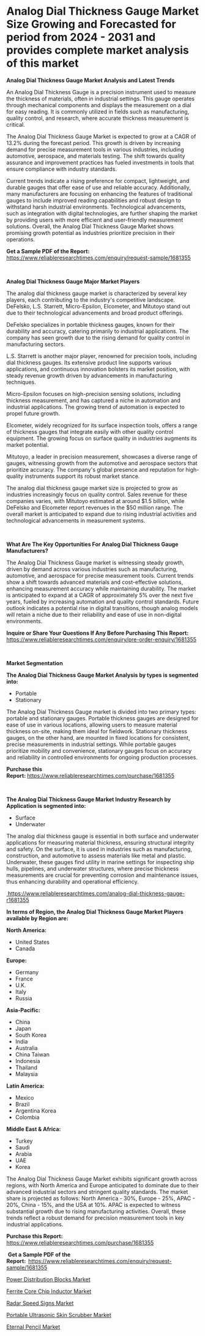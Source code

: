 <p><h1>Analog Dial Thickness Gauge Market Size Growing and Forecasted for period from 2024 - 2031 and provides complete market analysis of this market</h1></p><p><strong>Analog Dial Thickness Gauge Market Analysis and Latest Trends</strong></p>
<p><p>An Analog Dial Thickness Gauge is a precision instrument used to measure the thickness of materials, often in industrial settings. This gauge operates through mechanical components and displays the measurement on a dial for easy reading. It is commonly utilized in fields such as manufacturing, quality control, and research, where accurate thickness measurement is critical.</p><p>The Analog Dial Thickness Gauge Market is expected to grow at a CAGR of 13.2% during the forecast period. This growth is driven by increasing demand for precise measurement tools in various industries, including automotive, aerospace, and materials testing. The shift towards quality assurance and improvement practices has fueled investments in tools that ensure compliance with industry standards.</p><p>Current trends indicate a rising preference for compact, lightweight, and durable gauges that offer ease of use and reliable accuracy. Additionally, many manufacturers are focusing on enhancing the features of traditional gauges to include improved reading capabilities and robust design to withstand harsh industrial environments. Technological advancements, such as integration with digital technologies, are further shaping the market by providing users with more efficient and user-friendly measurement solutions. Overall, the Analog Dial Thickness Gauge Market shows promising growth potential as industries prioritize precision in their operations.</p></p>
<p><strong>Get a Sample PDF of the Report:&nbsp;</strong> <a href="https://www.reliableresearchtimes.com/enquiry/request-sample/1681355?utm_campaign=1400&utm_medium=2&utm_source=Github&utm_content=ia&utm_term=04102024&utm_id=analog-dial-thickness-gauge">https://www.reliableresearchtimes.com/enquiry/request-sample/1681355</a></p>
<p>&nbsp;</p>
<p><strong>Analog Dial Thickness Gauge Major Market Players</strong></p>
<p><p>The analog dial thickness gauge market is characterized by several key players, each contributing to the industry's competitive landscape. DeFelsko, L.S. Starrett, Micro-Epsilon, Elcometer, and Mitutoyo stand out due to their technological advancements and broad product offerings.</p><p>DeFelsko specializes in portable thickness gauges, known for their durability and accuracy, catering primarily to industrial applications. The company has seen growth due to the rising demand for quality control in manufacturing sectors. </p><p>L.S. Starrett is another major player, renowned for precision tools, including dial thickness gauges. Its extensive product line supports various applications, and continuous innovation bolsters its market position, with steady revenue growth driven by advancements in manufacturing techniques.</p><p>Micro-Epsilon focuses on high-precision sensing solutions, including thickness measurement, and has captured a niche in automation and industrial applications. The growing trend of automation is expected to propel future growth.</p><p>Elcometer, widely recognized for its surface inspection tools, offers a range of thickness gauges that integrate easily with other quality control equipment. The growing focus on surface quality in industries augments its market potential.</p><p>Mitutoyo, a leader in precision measurement, showcases a diverse range of gauges, witnessing growth from the automotive and aerospace sectors that prioritize accuracy. The company's global presence and reputation for high-quality instruments support its robust market stance.</p><p>The analog dial thickness gauge market size is projected to grow as industries increasingly focus on quality control. Sales revenue for these companies varies, with Mitutoyo estimated at around $1.5 billion, while DeFelsko and Elcometer report revenues in the $50 million range. The overall market is anticipated to expand due to rising industrial activities and technological advancements in measurement systems.</p></p>
<p>&nbsp;</p>
<p><strong>What Are The Key Opportunities For Analog Dial Thickness Gauge Manufacturers?</strong></p>
<p><p>The Analog Dial Thickness Gauge market is witnessing steady growth, driven by demand across various industries such as manufacturing, automotive, and aerospace for precise measurement tools. Current trends show a shift towards advanced materials and cost-effective solutions, enhancing measurement accuracy while maintaining durability. The market is anticipated to expand at a CAGR of approximately 5% over the next five years, fueled by increasing automation and quality control standards. Future outlook indicates a potential rise in digital transitions, though analog models will retain a niche due to their reliability and ease of use in non-digital environments.</p></p>
<p><strong>Inquire or Share Your Questions If Any Before Purchasing This Report:</strong> <a href="https://www.reliableresearchtimes.com/enquiry/pre-order-enquiry/1681355?utm_campaign=1400&utm_medium=2&utm_source=Github&utm_content=ia&utm_term=04102024&utm_id=analog-dial-thickness-gauge">https://www.reliableresearchtimes.com/enquiry/pre-order-enquiry/1681355</a></p>
<p>&nbsp;</p>
<p><strong>Market Segmentation</strong></p>
<p><strong>The Analog Dial Thickness Gauge Market Analysis by types is segmented into:</strong></p>
<p><ul><li>Portable</li><li>Stationary</li></ul></p>
<p><p>The Analog Dial Thickness Gauge market is divided into two primary types: portable and stationary gauges. Portable thickness gauges are designed for ease of use in various locations, allowing users to measure material thickness on-site, making them ideal for fieldwork. Stationary thickness gauges, on the other hand, are mounted in fixed locations for consistent, precise measurements in industrial settings. While portable gauges prioritize mobility and convenience, stationary gauges focus on accuracy and reliability in controlled environments for ongoing production processes.</p></p>
<p><strong>Purchase this Report:&nbsp;</strong><a href="https://www.reliableresearchtimes.com/purchase/1681355?utm_campaign=1400&utm_medium=2&utm_source=Github&utm_content=ia&utm_term=04102024&utm_id=analog-dial-thickness-gauge">https://www.reliableresearchtimes.com/purchase/1681355</a></p>
<p>&nbsp;</p>
<p><strong>The Analog Dial Thickness Gauge Market Industry Research by Application is segmented into:</strong></p>
<p><ul><li>Surface</li><li>Underwater</li></ul></p>
<p><p>The analog dial thickness gauge is essential in both surface and underwater applications for measuring material thickness, ensuring structural integrity and safety. On the surface, it is used in industries such as manufacturing, construction, and automotive to assess materials like metal and plastic. Underwater, these gauges find utility in marine settings for inspecting ship hulls, pipelines, and underwater structures, where precise thickness measurements are crucial for preventing corrosion and maintenance issues, thus enhancing durability and operational efficiency.</p></p>
<p><a href="https://www.reliableresearchtimes.com/analog-dial-thickness-gauge-r1681355?utm_campaign=1400&utm_medium=2&utm_source=Github&utm_content=ia&utm_term=04102024&utm_id=analog-dial-thickness-gauge">&nbsp;https://www.reliableresearchtimes.com/analog-dial-thickness-gauge-r1681355</a></p>
<p><strong>In terms of Region, the Analog Dial Thickness Gauge Market Players available by Region are:</strong></p>
<p>
    <p> <strong> North America: </strong>
        <ul>
            <li>United States</li>
            <li>Canada</li>
        </ul>
        </p> 
    <p> <strong> Europe: </strong>
        <ul>
            <li>Germany</li>
            <li>France</li>
            <li>U.K.</li>
            <li>Italy</li>
            <li>Russia</li>
        </ul>
        </p> 
    <p> <strong> Asia-Pacific: </strong>
        <ul>
            <li>China</li>
            <li>Japan</li>
            <li>South Korea</li>
            <li>India</li>
            <li>Australia</li>
            <li>China Taiwan</li>
            <li>Indonesia</li>
            <li>Thailand</li>
            <li>Malaysia</li>
        </ul>
        </p> 
    <p> <strong> Latin America: </strong>
        <ul>
            <li>Mexico</li>
            <li>Brazil</li>
            <li>Argentina Korea</li>
            <li>Colombia</li>
        </ul>
        </p> 
    <p> <strong> Middle East & Africa: </strong>
        <ul>
            <li>Turkey</li>
            <li>Saudi</li>
            <li>Arabia</li>
            <li>UAE</li>
            <li>Korea</li>
        </ul>
    </p>
    </p>
<p><p>The Analog Dial Thickness Gauge Market exhibits significant growth across regions, with North America and Europe anticipated to dominate due to their advanced industrial sectors and stringent quality standards. The market share is projected as follows: North America - 30%, Europe - 25%, APAC - 20%, China - 15%, and the USA at 10%. APAC is expected to witness substantial growth due to rising manufacturing activities. Overall, these trends reflect a robust demand for precision measurement tools in key industrial applications.</p></p>
<p><strong>Purchase this Report: </strong><a href="https://www.reliableresearchtimes.com/purchase/1681355?utm_campaign=1400&utm_medium=2&utm_source=Github&utm_content=ia&utm_term=04102024&utm_id=analog-dial-thickness-gauge">https://www.reliableresearchtimes.com/purchase/1681355</a></p>
<p>&nbsp;<strong>Get a Sample PDF of the Report:&nbsp;&nbsp;</strong><a href="https://www.reliableresearchtimes.com/enquiry/request-sample/1681355?utm_campaign=1400&utm_medium=2&utm_source=Github&utm_content=ia&utm_term=04102024&utm_id=analog-dial-thickness-gauge">https://www.reliableresearchtimes.com/enquiry/request-sample/1681355</a></p>
<p><strong></strong></p>
<p><p><a href="https://www.linkedin.com/pulse/power-distribution-blocks-market-overview-regional-outlook-4uxgc?utm_campaign=1400&utm_medium=2&utm_source=Github&utm_content=ia&utm_term=04102024&utm_id=analog-dial-thickness-gauge">Power Distribution Blocks Market</a></p><p><a href="https://www.linkedin.com/pulse/ferrite-core-chip-inductor-industry-insights-report-analyzing-beb1c?utm_campaign=1400&utm_medium=2&utm_source=Github&utm_content=ia&utm_term=04102024&utm_id=analog-dial-thickness-gauge">Ferrite Core Chip Inductor Market</a></p><p><a href="https://www.linkedin.com/pulse/disruption-innovation-radar-speed-signs-industry-market-analysis-6ycxc?utm_campaign=1400&utm_medium=2&utm_source=Github&utm_content=ia&utm_term=04102024&utm_id=analog-dial-thickness-gauge">Radar Speed Signs Market</a></p><p><a href="https://www.linkedin.com/pulse/portable-ultrasonic-skin-scrubber-market-shifts-strategic-jbvzc?utm_campaign=1400&utm_medium=2&utm_source=Github&utm_content=ia&utm_term=04102024&utm_id=analog-dial-thickness-gauge">Portable Ultrasonic Skin Scrubber Market</a></p><p><a href="https://www.linkedin.com/pulse/eternal-pencil-market-trends-insights-type-application-analysis-nwgbc?utm_campaign=1400&utm_medium=2&utm_source=Github&utm_content=ia&utm_term=04102024&utm_id=analog-dial-thickness-gauge">Eternal Pencil Market</a></p></p>